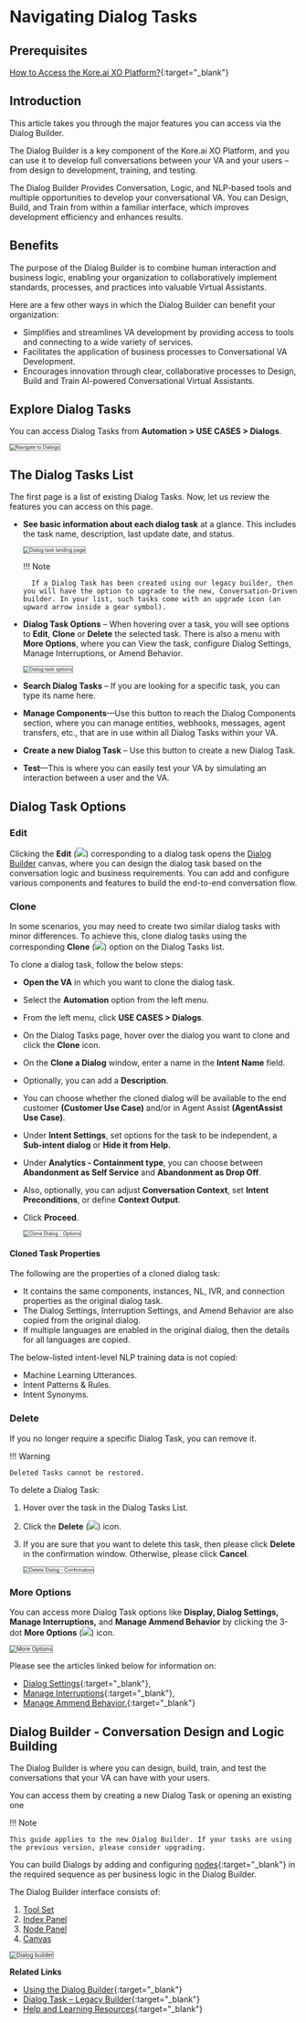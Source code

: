 # Navigating Dialog Tasks


## Prerequisites

[How to Access the Kore.ai XO Platform?](../../../../getting-started/accessing-the-platform/){:target="_blank"}

## Introduction

This article takes you through the major features you can access via the Dialog Builder.

The Dialog Builder is a key component of the Kore.ai XO Platform, and you can use it to develop full conversations between your VA and your users – from design to development, training, and testing.

The Dialog Builder Provides Conversation, Logic, and NLP-based tools and multiple opportunities to develop your conversational VA. You can Design, Build, and Train from within a familiar interface, which improves development efficiency and enhances results.


## Benefits

The purpose of the Dialog Builder is to combine human interaction and business logic, enabling your organization to collaboratively implement standards, processes, and practices into valuable Virtual Assistants.

Here are a few other ways in which the Dialog Builder can benefit your organization:

* Simplifies and streamlines VA development by providing access to tools and connecting to a wide variety of services.
* Facilitates the application of business processes to Conversational VA Development.
* Encourages innovation through clear, collaborative processes to Design, Build and Train AI-powered Conversational Virtual Assistants.


## Explore Dialog Tasks

You can access Dialog Tasks from **Automation > USE CASES > Dialogs**.

<img src="../images/navigate-dialog.png" alt="Navigate to Dialogs" title="Navigate to Dialogs" style="border:1px solid gray; zoom:60%;">


## The Dialog Tasks List

The first page is a list of existing Dialog Tasks. Now, let us review the features you can access on this page.

* **See basic information about each dialog task** at a glance. This includes the task name, description, last update date, and status.

    <img src="../images/navigate-dialog-landing.png" alt="Dialog task landing page" title="Dialog task landing page" style="border:1px solid gray; zoom:60%;">
    
    !!! Note
    
        If a Dialog Task has been created using our legacy builder, then you will have the option to upgrade to the new, Conversation-Driven builder. In your list, such tasks come with an upgrade icon (an upward arrow inside a gear symbol).

* **Dialog Task Options** – When hovering over a task, you will see options to **Edit**, **Clone** or **Delete** the selected task. There is also a menu with **More Options**, where you can View the task, configure Dialog Settings, Manage Interruptions, or Amend Behavior.

    <img src="../images/navigate-dialog-img2-dialog-task-options.png" alt="Dialog task options" title="Dialog task options" style="border:1px solid gray; zoom:60%;">

* **Search Dialog Tasks** – If you are looking for a specific task, you can type its name here.
* **Manage Components**—Use this button to reach the Dialog Components section, where you can manage entities, webhooks, messages, agent transfers, etc., that are in use within all Dialog Tasks within your VA.
* **Create a new Dialog Task** – Use this button to create a new Dialog Task.
* **Test**—This is where you can easily test your VA by simulating an interaction between a user and the VA.


## Dialog Task Options

### Edit

Clicking the **Edit** (<img src="../images/navigate-dialog-builder-edit.png">) corresponding to a dialog task opens the [Dialog Builder](#dialog-builder---conversation-design-and-logic-building) canvas, where you can design the dialog task based on the conversation logic and business requirements. You can add and configure various components and features to build the end-to-end conversation flow.

### Clone

In some scenarios, you may need to create two similar dialog tasks with minor differences. To achieve this, clone dialog tasks using the corresponding **Clone** (<img src="../images/navigate-dialog-builder-clone.png">) option on the Dialog Tasks list.

To clone a dialog task, follow the below steps:

* **Open the VA** in which you want to clone the dialog task.
* Select the **Automation** option from the left menu.
* From the left menu, click **USE CASES > Dialogs**.
* On the Dialog Tasks page, hover over the dialog you want to clone and click the **Clone** icon.
* On the **Clone a Dialog** window, enter a name in the **Intent Name** field.
* Optionally, you can add a **Description**.
* You can choose whether the cloned dialog will be available to the end customer **(Customer Use Case)** and/or in Agent Assist **(AgentAssist Use Case)**.
* Under **Intent Settings**, set options for the task to be independent, a **Sub-intent dialog** or **Hide it from Help.**
* Under **Analytics - Containment type**, you can choose between **Abandonment as Self Service** and **Abandonment as Drop Off**.
* Also, optionally, you can adjust **Conversation Context**, set **Intent Preconditions**, or define **Context Output**.
* Click **Proceed**.  
  
    <img src="../images/clone-dialog-options.png" alt="Clone Dialog - Options" title="Clone Dialog - Options" style="border:1px solid gray; zoom:60%;">


#### Cloned Task Properties

The following are the properties of a cloned dialog task:

* It contains the same components, instances, NL, IVR, and connection properties as the original dialog task.
* The Dialog Settings, Interruption Settings, and Amend Behavior are also copied from the original dialog.
* If multiple languages are enabled in the original dialog, then the details for all languages are copied.

The below-listed intent-level NLP training data is not copied:

* Machine Learning Utterances.
* Intent Patterns & Rules.
* Intent Synonyms.


### Delete

If you no longer require a specific Dialog Task, you can remove it.

!!! Warning

    Deleted Tasks cannot be restored.


To delete a Dialog Task:

1. Hover over the task in the Dialog Tasks List.
2. Click the **Delete** (<img src="../images/navigate-dialog-builder-delete.png">) icon. 
3. If you are sure that you want to delete this task, then please click **Delete** in the confirmation window. Otherwise, please click **Cancel**.  
  
    <img src="../images/delete-dialog-confirmation.png" alt="Delete Dialog - Confirmation" title="Delete Dialog - Confirmation" style="border:1px solid gray; zoom:60%;">


### More Options

You can access more Dialog Task options like **Display, Dialog Settings, Manage Interruptions,** and **Manage Ammend Behavior** by clicking the 3-dot **More Options** (<img src="../images/navigate-dialog-builder-more-options.png">) icon.

<img src="../images/navigate-dialog-builder-more-options-menu.png" alt="More Options" title="More Options" style="border:1px solid gray; zoom:70%;">

Please see the articles linked below for information on:

* [Dialog Settings](../using-the-dialog-builder-tool/#dialog-settings){:target="_blank"},
* [Manage Interruptions](../../../intelligence/conversation-management/manage-interruptions){:target="_blank"},
* [Manage Ammend Behavior.](../../../natural-language/nlu-configurations/amend-entities){:target="_blank"}


## Dialog Builder - Conversation Design and Logic Building

The Dialog Builder is where you can design, build, train, and test the conversations that your VA can have with your users.

You can access them by creating a new Dialog Task or opening an existing one

!!! Note

    This guide applies to the new Dialog Builder. If your tasks are using the previous version, please consider upgrading.

You can build Dialogs by adding and configuring [nodes](../node-types/nodes-transitions/){:target="_blank"} in the required sequence as per business logic in the Dialog Builder.

The Dialog Builder interface consists of:

1. [Tool Set](../using-the-dialog-builder-tool/#the-tool-set)
2. [Index Panel](../using-the-dialog-builder-tool/#the-index-panel)
3. [Node Panel](../using-the-dialog-builder-tool/#the-node-panel)
4. [Canvas](../using-the-dialog-builder-tool/#the-canvas)

 <img src="../images/navigate-dialog-builder.png" alt="Dialog builder" title="Dialog builder" style="border:1px solid gray;zoom:70%;">


**Related Links**

* [Using the Dialog Builder](../using-the-dialog-builder-tool){:target="_blank"}
* [Dialog Task – Legacy Builder](../dialog-task-legacy-builder){:target="_blank"}
* [Help and Learning Resources](https://developer.kore.ai/docs/bots/chatbot-overview/help/){:target="_blank"}